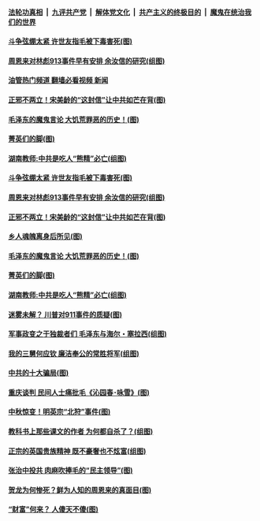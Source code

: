 ####  [法轮功真相](../../../../basic/blob/master/README.md?t=09140302) &nbsp;|&nbsp; [九评共产党](../../../../9ping.md/blob/master/README.md?t=09140302) &nbsp;|&nbsp; [解体党文化](../../../../jtdwh.md/blob/master/README.md?t=09140302)  &nbsp;|&nbsp; [共产主义的终极目的](../../../../gczydzjmd.md/blob/master/README.md?t=09140302) &nbsp;|&nbsp; [魔鬼在统治我们的世界](../../../../mgztzwmdsj.md/blob/master/README.md?t=09140302) 

#### [斗争弦绷太紧 许世友指毛被下毒害死(图)](../pages/p6/1016527.md?t=09140302) 

#### [周恩来对林彪913事件早有安排 余汝信的研究(组图)](../pages/p6/1016561.md?t=09140302) 

#### [油管热门频道 翻墙必看视频 新闻](http://45.76.130.85:81/youtube.html?09140302)

#### [正邪不两立！宋美龄的“这封信”让中共如芒在背(图)](../pages/p6/1016049.md?t=09140302) 

#### [毛泽东的魔鬼言论 大饥荒罪恶的历史！(图)](../pages/p6/1016509.md?t=09140302) 

#### [菁英们的脚(图)](../pages/p6/1016480.md?t=09140302) 

#### [湖南教师:中共是吃人“熊精”必亡(组图)](../pages/p6/1016457.md?t=09140302) 

#### [斗争弦绷太紧 许世友指毛被下毒害死(图)](../pages/p6/1016527.md?t=09140302) 

#### [周恩来对林彪913事件早有安排 余汝信的研究(组图)](../pages/p6/1016561.md?t=09140302) 

#### [正邪不两立！宋美龄的“这封信”让中共如芒在背(图)](../pages/p6/1016049.md?t=09140302) 

#### [乡人魂魄离身后所见(图)](../pages/p6/1016537.md?t=09140302) 

#### [毛泽东的魔鬼言论 大饥荒罪恶的历史！(图)](../pages/p6/1016509.md?t=09140302) 

#### [菁英们的脚(图)](../pages/p6/1016480.md?t=09140302) 

#### [湖南教师:中共是吃人“熊精”必亡(组图)](../pages/p6/1016457.md?t=09140302) 

#### [迷雾未解？ 川普对911事件的质疑(图)](../pages/p6/1016449.md?t=09140302) 

#### [军事政变之于独裁者们 毛泽东与海尔・塞拉西(组图)](../pages/p6/1016445.md?t=09140302) 


#### [我的三舅何应钦 廉洁奉公的常胜将军(组图)](../pages/p6/1016396.md?t=09140302) 

#### [中共的十大骗局(图)](../pages/p6/1015948.md?t=09140302) 

#### [重庆谈判 民间人士痛批毛《沁园春･咏雪》(图)](../pages/p6/1016327.md?t=09140302) 

#### [中秋惊变！明英宗“北狩”事件(图)](../pages/p6/1016355.md?t=09140302) 

#### [教科书上那些课文的作者 为何都自杀了？(组图)](../pages/p6/1015875.md?t=09140302) 

#### [正宗的英国贵族精神 既不豪奢也不炫富(组图)](../pages/p6/1016325.md?t=09140302) 

#### [张治中投共 肉麻吹捧毛的“民主领导”(图)](../pages/p6/1016247.md?t=09140302) 


#### [贺龙为何惨死？鲜为人知的周恩来的真面目(图)](../pages/p6/1016027.md?t=09140302) 

#### [“财富”何来？ 人傻天不傻(图)](../pages/p6/1016250.md?t=09140302) 

<img src='http://gfw-breaker.win/goodnews/indexes/p6.md' width='0px' height='0px'/>
